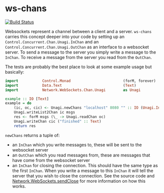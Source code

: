 # ws-chans

[![Build Status](https://travis-ci.org/shmish111/ws-chans.svg?branch=master)](https://travis-ci.org/shmish111/ws-chans)

Websockets represent a channel between a client and a server. `ws-chans` carries this concept deeper into your code by setting up an `Control.Concurrent.Chan.Unagi.InChan` and an `Control.Concurrent.Chan.Unagi.OutChan` as an interface to a websocket server. To send a message to the server you simply write a message to the `InChan`. To receive a message from the server you read from the `OutChan`.

The tests are probably the best place to look at some example usage but basically:

```haskell
import           Control.Monad                        (forM, forever)
import           Data.Text                            (Text)
import           Network.WebSockets.Chan.Unagi        as Unagi

example :: IO [Text]
example = do
    (ic, oc, cic) <- Unagi.newChans "localhost" 8080 "" :: IO (Unagi.InChan Text, Unagi.OutChan Text, Unagi.InChan Text)
    Unagi.writeList2Chan ic msgs
    res <- forM msgs (\_ -> Unagi.readChan oc)
    Unagi.writeChan cic ("finished" :: Text)
    return res
```

`newChans` returns a tuple of:
* an `InChan` which you write messages to, these will be sent to the websocket server
* an `OutChan` which you read messages from, these are messages that have come from the websocket server
* an `InChan` for closing the connection. This should have the same type as the first `InChan`. When you write a message to this `InChan` it will tell the server that you wish to close the connection. See the source code and [Network.WebSockets.sendClose](https://hackage.haskell.org/package/websockets-0.10.0.0/docs/Network-WebSockets.html#v:sendClose) for more information on how this works.